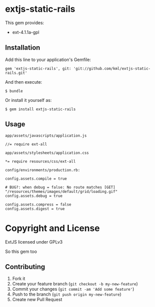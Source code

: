 # extjs-static-rails

This gem provides:

* ext-4.1.1a-gpl

## Installation

Add this line to your application's Gemfile:

    gem 'extjs-static-rails', git: 'git://github.com/kml/extjs-static-rails.git'

And then execute:

    $ bundle

Or install it yourself as:

    $ gem install extjs-static-rails

## Usage

    app/assets/javascripts/application.js

    //= require ext-all

    app/assets/stylesheets/application.css

    *= require resources/css/ext-all

    config/environments/production.rb:

    config.assets.compile = true

    # BUG?: when debug = false: No route matches [GET] "/resources/themes/images/default/grid/loading.gif"
    config.assets.debug = true

    config.assets.compress = false
    config.assets.digest = true

# Copyright and License

ExtJS licensed under GPLv3

So this gem too

## Contributing

1. Fork it
2. Create your feature branch (`git checkout -b my-new-feature`)
3. Commit your changes (`git commit -am 'Add some feature'`)
4. Push to the branch (`git push origin my-new-feature`)
5. Create new Pull Request

